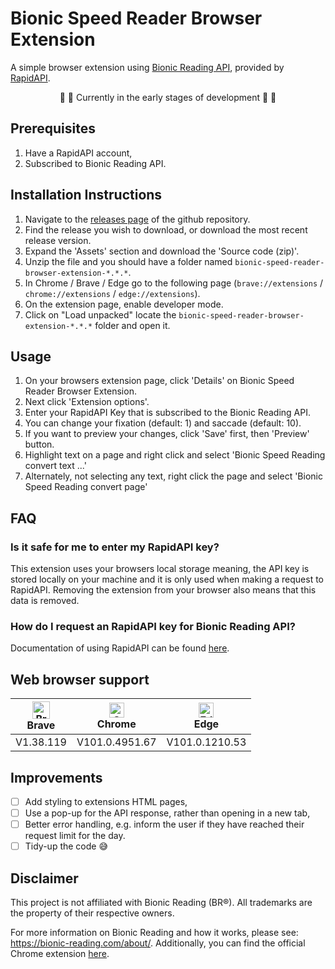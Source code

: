 # Bionic Speed Reader Browser Extension

A simple browser extension using [Bionic Reading API](https://rapidapi.com/bionic-reading-bionic-reading-default/api/bionic-reading1/), provided by [RapidAPI](https://rapidapi.com/hub).

<p style="text-align:center"> 🚧  👷 Currently in the early stages of development 👷 🚧 </p>

## Prerequisites

1. Have a RapidAPI account,
2. Subscribed to Bionic Reading API.

## Installation Instructions

1. Navigate to the [releases page](https://github.com/kwame-mintah/bionic-reading-chrome-extension/releases) of the github repository.
2. Find the release you wish to download, or download the most recent release version.
3. Expand the 'Assets' section and download the 'Source code (zip)'.
4. Unzip the file and you should have a folder named `bionic-speed-reader-browser-extension-*.*.*`.
5. In Chrome / Brave / Edge go to the following page (`brave://extensions` / `chrome://extensions` / `edge://extensions`).
6. On the extension page, enable developer mode.
7. Click on "Load unpacked" locate the `bionic-speed-reader-browser-extension-*.*.*` folder and open it.

## Usage

1. On your browsers extension page, click 'Details' on Bionic Speed Reader Browser Extension.
2. Next click 'Extension options'.
3. Enter your RapidAPI Key that is subscribed to the Bionic Reading API.
4. You can change your fixation (default: 1) and saccade (default: 10).
5. If you want to preview your changes, click 'Save' first, then 'Preview' button.
6. Highlight text on a page and right click and select 'Bionic Speed Reading convert text ...'
7. Alternately, not selecting any text, right click the page and select 'Bionic Speed Reading convert page'

## FAQ

### Is it safe for me to enter my RapidAPI key?

This extension uses your browsers local storage meaning, the API key is stored locally on your machine and it is only used when making a request to RapidAPI. Removing the extension from your browser also means that this data is removed.

### How do I request an RapidAPI key for Bionic Reading API?

Documentation of using RapidAPI can be found [here](https://docs.rapidapi.com/docs/consumer-quick-start-guide).

## Web browser support

| [<img src="https://raw.githubusercontent.com/alrra/browser-logos/master/src/brave/brave_48x48.png" alt="Brave" width="28px" />](https://brave.com)</br>Brave     | [<img src="https://raw.githubusercontent.com/alrra/browser-logos/master/src/chrome/chrome_48x48.png" alt="Chrome" width="24px" />](https://www.google.com/intl/en_us/chrome/)</br>Chrome | [<img src="https://raw.githubusercontent.com/alrra/browser-logos/master/src/edge/edge_48x48.png" alt="Edge" width="24px" height="24px" />](https://www.microsoft.com/edge)</br>Edge           |
|-----------|--------|----------------|
| V1.38.119 | V101.0.4951.67 | V101.0.1210.53 |

## Improvements

- [ ] Add styling to extensions HTML pages,
- [ ] Use a pop-up for the API response, rather than opening in a new tab,
- [ ] Better error handling, e.g. inform the user if they have reached their request limit for the day.
- [ ] Tidy-up the code :sweat_smile:

## Disclaimer

This project is not affiliated with Bionic Reading (BR®). All trademarks are the property of their respective owners.

For more information on Bionic Reading and how it works, please see: https://bionic-reading.com/about/. Additionally, you can
find the official Chrome extension [here](https://chrome.google.com/webstore/detail/bionic-reading/kdfkejelgkdjgfoolngegkhkiecmlflj).
